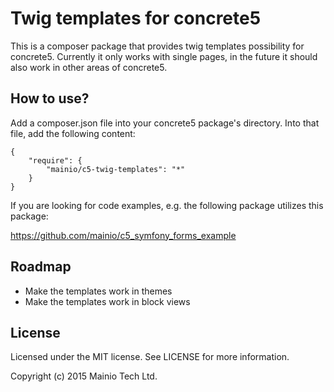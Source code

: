 # Twig templates for concrete5

This is a composer package that provides twig templates possibility for concrete5.
Currently it only works with single pages, in the future it should also work in
other areas of concrete5.

## How to use?

Add a composer.json file into your concrete5 package's directory. Into that
file, add the following content:

```
{
    "require": {
        "mainio/c5-twig-templates": "*"
    }
}
```

If you are looking for code examples, e.g. the following package utilizes this package:

https://github.com/mainio/c5_symfony_forms_example


## Roadmap

- Make the templates work in themes
- Make the templates work in block views

## License

Licensed under the MIT license. See LICENSE for more information.

Copyright (c) 2015 Mainio Tech Ltd.
